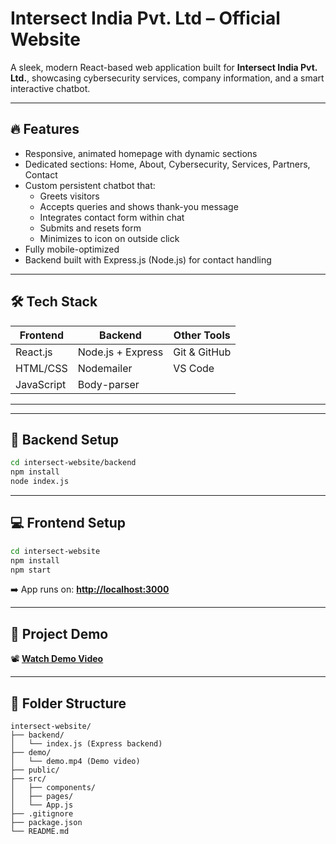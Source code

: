 
# Intersect India Pvt. Ltd – Official Website

A sleek, modern React-based web application built for **Intersect India Pvt. Ltd.**, showcasing cybersecurity services, company information, and a smart interactive chatbot.

---

## 🔥 Features

- Responsive, animated homepage with dynamic sections  
- Dedicated sections: Home, About, Cybersecurity, Services, Partners, Contact  
- Custom persistent chatbot that:
  - Greets visitors  
  - Accepts queries and shows thank-you message  
  - Integrates contact form within chat  
  - Submits and resets form  
  - Minimizes to icon on outside click  
- Fully mobile-optimized  
- Backend built with Express.js (Node.js) for contact handling  

---

## 🛠️ Tech Stack

| Frontend   | Backend           | Other Tools   |
|------------|-------------------|----------------|
| React.js   | Node.js + Express | Git & GitHub   |
| HTML/CSS   | Nodemailer        | VS Code        |
| JavaScript | Body-parser       |                |

---



---

## 🔧 Backend Setup

```bash
cd intersect-website/backend
npm install
node index.js
```

---

## 💻 Frontend Setup

```bash
cd intersect-website
npm install
npm start
```

➡️ App runs on: **[http://localhost:3000](http://localhost:3000)**

---

## 🎥 Project Demo

📽️ **[Watch Demo Video](https://github.com/user-attachments/assets/7d8943f6-d56a-4418-b7b7-4a3abb85956e)**


---

## 📁 Folder Structure

```plaintext
intersect-website/
├── backend/
│   └── index.js (Express backend)
├── demo/
│   └── demo.mp4 (Demo video)
├── public/
├── src/
│   ├── components/
│   ├── pages/
│   └── App.js
├── .gitignore
├── package.json
└── README.md
````
